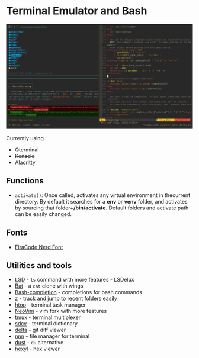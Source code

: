 # Terminal Emulator and Bash

![Terminal](e6bef84.png)

Currently using
- ~~Qterminal~~
- ~~Konsole~~
- Alacritty

## Functions
- `activate()`: Once called, activates any virtual environment in thecurrent directory. By default it searches for a __env__ or __venv__ folder, and activates by sourcing that folder+__/bin/activate__. Default folders and activate path can be easily changed.

## Fonts
- [FiraCode Nerd Font](https://github.com/ryanoasis/nerd-fonts/tree/master/patched-fonts/FiraCode)

## Utilities and tools
- [LSD](https://github.com/Peltoche/lsd) - `ls` command with more features - LSDelux
- [Bat](https://github.com/sharkdp/bat) - a `cat` clone with wings
- [Bash-completion](https://github.com/scop/bash-completion) - completions for bash commands
- [z](https://github.com/rupa/z) - track and jump to recent folders easily
- [htop](https://hisham.hm/htop/) - terminal task manager
- [NeoVim](https://neovim.io) - vim fork with more features
- [tmux](https://github.com/tmux/tmux/wiki) - terminal multiplexer
- [sdcv](http://dushistov.github.io/sdcv/) - terminal dictionary
- [delta](https://github.com/dandavison/delta) - git diff viewer
- [nnn](https://github.com/jarun/nnn) - file manager for terminal
- [dust](https://github.com/bootandy/dust) - `du` alternative
- [hexyl](https://github.com/sharkdp/hexyl) - hex viewer

